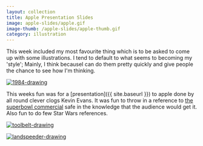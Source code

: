 ```yaml
---
layout: collection
title: Apple Presentation Slides
image: apple-slides/apple.gif
image-thumb: /apple-slides/apple-thumb.gif
category: illustration
---
```


This week included my most favourite thing which is to be asked to come up with some illustrations. I tend to default to what seems to becoming my 'style'; Mainly, I think becauseI can do them pretty quickly and give people the chance to see how I'm thinking.

<a href="{{ site.baseurl }}/images/apple-slides/1984.gif"><img src="{{ site.baseurl }}/images/apple-slides/1984.gif" alt="1984-drawing" /></a>

This weeks fun was for a [presentation]({{ site.baseurl }}) to apple done by all round clever clogs Kevin Evans. It was fun to throw in a reference to [the superbowl commercial](http://youtu.be/R706isyDrqI) safe in the knowledge that the audience would get it. Also fun to do few Star Wars references.

<a href="{{ site.baseurl }}/images/apple-slides/toolbelt.gif"><img src="{{ site.baseurl }}/images/apple-slides/toolbelt.gif" alt="toolbelt-drawing" /></a>

<a href="{{ site.baseurl }}/images/apple-slides/landspeeder.gif"><img src="{{ site.baseurl }}/images/apple-slides/landspeeder.gif" alt="landspeeder-drawing" /></a>
